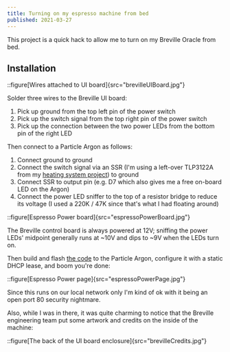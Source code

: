 ```yaml
---
title: Turning on my espresso machine from bed
published: 2021-03-27
---
```


This project is a quick hack to allow me to turn on my Breville Oracle from bed.

## Installation

::figure[Wires attached to UI board]{src="brevilleUIBoard.jpg"}

Solder three wires to the Breville UI board:

1. Pick up ground from the top left pin of the power switch
2. Pick up the switch signal from the top right pin of the power switch
3. Pick up the connection between the two power LEDs from the bottom pin of the right LED

Then connect to a Particle Argon as follows:

1. Connect ground to ground
2. Connect the switch signal via an SSR (I'm using a left-over TLP3122A from my [heating system project](https://www.grumpycorp.com/posts/warm-and-fuzzy/thermostat-design/)) to ground
3. Connect SSR to output pin (e.g. D7 which also gives me a free on-board LED on the Argon)
4. Connect the power LED sniffer to the top of a resistor bridge to reduce its voltage (I used a 220K / 47K since that's what I had floating around)

::figure[Espresso Power board]{src="espressoPowerBoard.jpg"}

The Breville control board is always powered at 12V; sniffing the power LEDs' midpoint generally runs at ~10V
and dips to ~9V when the LEDs turn on.

Then build and flash [the code](https://github.com/rgiese/espresso-power/blob/main/src/espresso-power.ino) to the Particle Argon,
configure it with a static DHCP lease, and boom you're done:

<div class="center w-10-m w-50-ns">

::figure[Espresso Power page]{src="espressoPowerPage.jpg"}

</div>

Since this runs on our local network only I'm kind of ok with it being an open port 80 security nightmare.

Also, while I was in there, it was quite charming to notice that the Breville engineering team put some artwork and credits
on the inside of the machine:

::figure[The back of the UI board enclosure]{src="brevilleCredits.jpg"}
